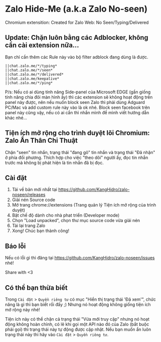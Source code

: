 # Zalo Hide-Me (a.k.a Zalo No-seen)

Chromium extensition: Created for Zalo Web: No Seen/Typing/Delivered

## Update: Chặn luôn bằng các Adblocker, không cần cài extension nữa...

Bạn chỉ cần thêm các Rule này vào bộ filter adblock đang dùng là được.
```
||chat.zalo.me/*/typing*
||chat.zalo.me/*/seen*
||chat.zalo.me/*/delivered*
||chat.zalo.me/keepalive*
||chat.zalo.me/*/ping*
```


P/s: Nếu có ai dùng tính năng Side-panel của Microsoft EDGE (gần giống tính năng chia đôi màn hình ấy) thì các extension sẽ không hoạt động trên panel này được, nên nếu muốn block seen Zalo thì phải dùng Adguard PC/Mac và add custom rule này vào là ok nhé. Block seen facebook trên panel này cũng vậy, nếu có ai cần thì nhắn mình để mình viết hướng dẫn khác nhé...

## Tiện ích mở rộng cho trình duyệt lõi Chromium: Zalo Ẩn Thân Chi Thuật

Chặn "seen" tin nhắn, trạng thái "đang gõ" tin nhắn và trạng thái "Đã nhận" ở phía đối phương.
Thích hợp cho việc "theo dõi" người ấy, đọc tin nhắn trước mà không bị phát hiện là tin nhắn đã bị đọc.

## Cài đặt

1. Tải về bản mới nhất tại https://github.com/KangHidro/zalo-noseen/releases
2. Giải nén Source code
3. Mở trang chrome://extensions (Trang quản lý Tiện ích mở rộng của trình duyệt)
4. Bật chế độ dành cho nhà phat triển (Developer mode)
5. Chọn "Load unpacked", chọn thư mục source code vừa giải nén
6. Tải lại trang Zalo
7. Xong! Chúc bạn thành công!

## Báo lỗi

Nếu có lỗi gì thì đăng tại https://github.com/KangHidro/zalo-noseen/issues nhé!

Share with <3

## Có thể bạn thừa biết

Trong `Cài đặt` > `Quyền riêng tư` có mục "Hiển thị trạng thái 'Đã xem'", chức năng là gì thì bạn biết rồi đấy ;) Nhưng nó hoạt động không giống tiện ích mở rộng này nhé!

Tiện ích này có thể chặn cả trạng thái "Vừa mới truy cập" nhưng nó hoạt động không hoàn chỉnh, có lẽ khi gọi một API nào đó của Zalo (bắt buộc phải gọi) thì trạng thái này tự động được cập nhật. Nếu bạn muốn ẩn luôn trạng thái này thì hãy vào `Cài đặt` > `Quyền riêng tư`.
